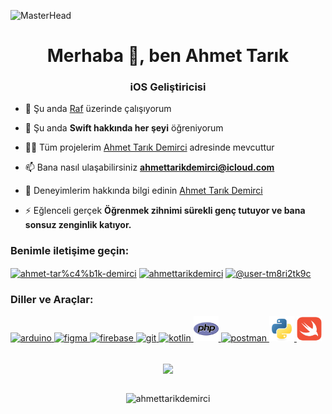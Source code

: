 ![MasterHead](https://ahmettarikdemirci.io/githubHeader.jpg)
<h1 align="center">Merhaba 👋, ben Ahmet Tarık</h1>
<h3 align="center">iOS Geliştiricisi</h3>


- 🔭 Şu anda [Raf](https://github.com/mertgunay/raf-ios) üzerinde çalışıyorum

- 🌱 Şu anda **Swift hakkında her şeyi** öğreniyorum

- 👨‍💻 Tüm projelerim [Ahmet Tarık Demirci](https://ahmettarikdemirci.io/) adresinde mevcuttur

- 📫 Bana nasıl ulaşabilirsiniz **ahmettarikdemirci@icloud.com**

- 📄 Deneyimlerim hakkında bilgi edinin [Ahmet Tarık Demirci](https://ahmettarikdemirci.io/)

- ⚡ Eğlenceli gerçek **Öğrenmek zihnimi sürekli genç tutuyor ve bana sonsuz zenginlik katıyor.**

<h3 align="left">Benimle iletişime geçin:</h3>
<p align="left">
<a href="https://linkedin.com/in/ahmet-tar%c4%b1k-demirci" target="blank"><img align="center" src="https://raw.githubusercontent.com/rahuldkjain/github-profile-readme-generator/master/src/images/icons/Social/linked-in-alt.svg" alt="ahmet-tar%c4%b1k-demirci" height="30" width="40" /></a>
<a href="https://instagram.com/ahmettarikdemirci" target="blank"><img align="center" src="https://raw.githubusercontent.com/rahuldkjain/github-profile-readme-generator/master/src/images/icons/Social/instagram.svg" alt="ahmettarikdemirci" height="30" width="40" /></a>
<a href="https://www.youtube.com/@user-tm8ri2tk9c" target="blank"><img align="center" src="https://raw.githubusercontent.com/rahuldkjain/github-profile-readme-generator/master/src/images/icons/Social/youtube.svg" alt="@user-tm8ri2tk9c" height="30" width="40" /></a>
</p>

<h3 align="left">Diller ve Araçlar:</h3>
<p align="left"> <a href="https://www.arduino.cc/" target="_blank" rel="noreferrer"> <img src="https://cdn.worldvectorlogo.com/logos/arduino-1.svg" alt="arduino" width="40" height="40"/> </a> <a href="https://www.figma.com/" target="_blank" rel="noreferrer"> <img src="https://www.vectorlogo.zone/logos/figma/figma-icon.svg" alt="figma" width="40" height="40"/> </a> <a href="https://firebase.google.com/" target="_blank" rel="noreferrer"> <img src="https://www.vectorlogo.zone/logos/firebase/firebase-icon.svg" alt="firebase" genişlik="40" yükseklik="40"/> </a> <a href="https://git-scm.com/" target="_blank" rel="noreferrer"> <img src="https://www.vectorlogo.zone/logos/git-scm/git-scm-icon.svg" alt="git" genişlik="40" yükseklik="40"/> </a> <a href="https://kotlinlang.org" target="_blank" rel="noreferrer"> <img src="https://www.vectorlogo.zone/logos/kotlinlang/kotlinlang-icon.svg" alt="kotlin" genişlik="40" yükseklik="40"/> </a> <a href="https://www.php.net" target="_blank" rel="noreferrer"> <img src="https://raw.githubusercontent.com/devicons/devicon/master/icons/php/php-original.svg" alt="php" width="40" height="40"/> </a> <a href="https://postman.com" target="_blank" rel="noreferrer"> <img src="https://www.vectorlogo.zone/logos/getpostman/getpostman-icon.svg" alt="postman" width="40" height="40"/> </a> <a href="https://www.python.org" target="_blank" rel="noreferrer"> <img src="https://raw.githubusercontent.com/devicons/devicon/master/icons/python/python-original.svg" alt="python" width="40" height="40"/> </a> <a href="https://developer.apple.com/swift/" target="_blank" rel="noreferrer"> <img src="https://raw.githubusercontent.com/devicons/devicon/master/icons/swift/swift-original.svg" alt="swift" width="40" height="40"/> </a> </p>

<br/>  

<div align="center">
            <a href="https://www.buymeacoffee.com/ahmettarikdemirci" target="_blank" style="display: inline-block;">
                <img
                    src="https://img.shields.io/badge/Donate-Buy%20Me%20A%20Coffee-orange.svg?style=flat-square&logo=buymeacoffee" 
                    align="center"
                />
            </a></div>
<br />

<p align="center"> <img src="https://komarev.com/ghpvc/?username=ahmettarikdemirci&label=Profile%20views&color=0e75b6&style=flat" alt="ahmettarikdemirci" /> </p>
